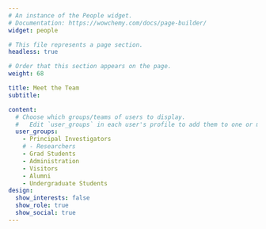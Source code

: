 ```yaml
---
# An instance of the People widget.
# Documentation: https://wowchemy.com/docs/page-builder/
widget: people

# This file represents a page section.
headless: true

# Order that this section appears on the page.
weight: 68

title: Meet the Team
subtitle:

content:
  # Choose which groups/teams of users to display.
  #   Edit `user_groups` in each user's profile to add them to one or more of these groups.
  user_groups:
    - Principal Investigators
    # - Researchers
    - Grad Students
    - Administration
    - Visitors
    - Alumni
    - Undergraduate Students
design:
  show_interests: false
  show_role: true
  show_social: true
---
```

